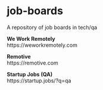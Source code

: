 # job-boards
A repository of job boards in tech/qa

<p>
<strong>We Work Remotely</strong><br>
https://weworkremotely.com
</p>
<p>
<strong>Remotive</strong><br>
https://remotive.com
</p>
<p>
<strong>Startup Jobs (QA)</strong><br>
https://startup.jobs/?q=qa
</p>
